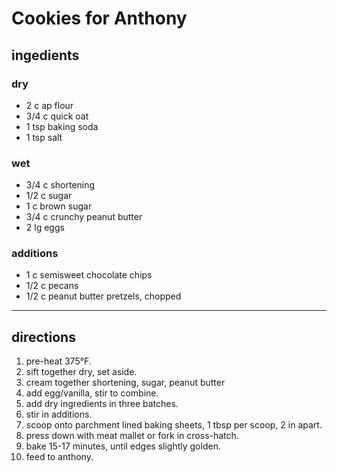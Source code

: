 # Cookies for Anthony

## ingedients

### dry
- 2 c ap flour
- 3/4 c quick oat
- 1 tsp baking soda
- 1 tsp salt


### wet
- 3/4 c shortening
- 1/2 c sugar
- 1 c brown sugar
- 3/4 c crunchy peanut butter
- 2 lg eggs

### additions
- 1 c semisweet chocolate chips
- 1/2 c pecans
- 1/2 c peanut butter pretzels, chopped

---

## directions
1. pre-heat 375°F.
1. sift together dry, set aside.
1. cream together shortening, sugar, peanut butter
1. add egg/vanilla, stir to combine.
1. add dry ingredients in three batches.
1. stir in additions.
1. scoop onto parchment lined baking sheets, 1 tbsp per scoop, 2 in apart.
1. press down with meat mallet or fork in cross-hatch.
1. bake 15-17 minutes, until edges slightly golden.
1. feed to anthony.
